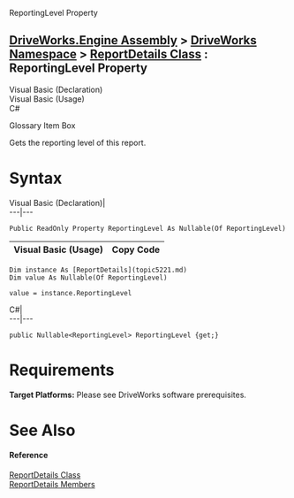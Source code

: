 ReportingLevel Property   
  
[DriveWorks.Engine Assembly](topic2156.md) > [DriveWorks Namespace](topic2159.md) > [ReportDetails Class](topic5221.md) : ReportingLevel Property  
---  
  
Visual Basic (Declaration)    
Visual Basic (Usage)    
C# 

Glossary Item Box

Gets the reporting level of this report. 

# Syntax

Visual Basic (Declaration)|   
---|---  
      
    
    Public ReadOnly Property ReportingLevel As Nullable(Of ReportingLevel)  
  
Visual Basic (Usage)| Copy Code  
---|---  
      
    
    Dim instance As [ReportDetails](topic5221.md)
    Dim value As Nullable(Of ReportingLevel)
     
    value = instance.ReportingLevel  
  
C#|   
---|---  
      
    
    public Nullable<ReportingLevel> ReportingLevel {get;}  
  
# Requirements

**Target Platforms:** Please see DriveWorks software prerequisites.

# See Also

#### Reference

[ReportDetails Class](topic5221.md)   
[ReportDetails Members](topic5222.md)


